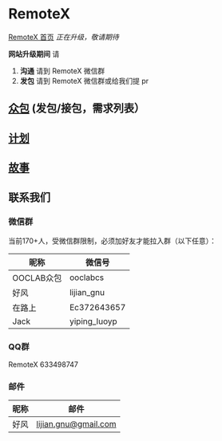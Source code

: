 # RemoteX

[RemoteX 首页](https://remotex.ooclab.org) *_正在升级，敬请期待_*

**网站升级期间** 请

1. **沟通** 请到 RemoteX 微信群
2. **发包** 请到 RemoteX 微信群或给我们提 pr

## [众包](zb/index.md) (发包/接包，需求列表）
## [计划](plan/index.md)
## [故事](story/index.md)

## 联系我们

### 微信群

当前170+人，受微信群限制，必须加好友才能拉入群（以下任意）：

| 昵称 | 微信号 |
|-------|-----|
| OOCLAB众包 | ooclabcs |
| 好风 | lijian_gnu |
| 在路上 | Ec372643657 |
| Jack | yiping_luoyp |

### QQ群

RemoteX 633498747

### 邮件

| 昵称 | 邮件 |
|-----|------|
| 好风 | lijian.gnu@gmail.com |
